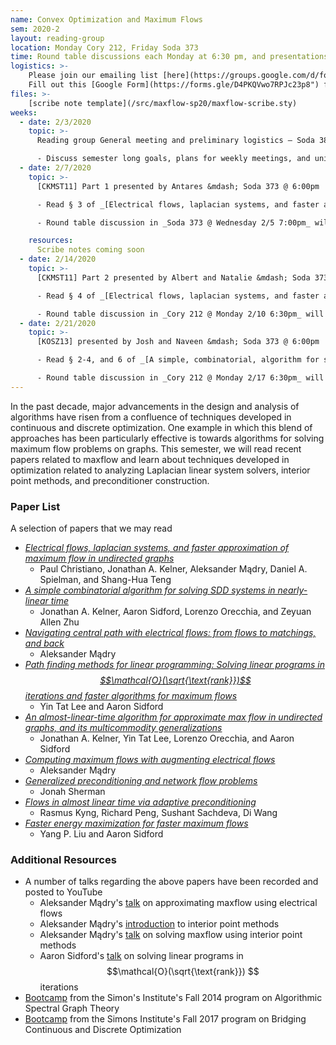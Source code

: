 ```yaml
---
name: Convex Optimization and Maximum Flows
sem: 2020-2
layout: reading-group
location: Monday Cory 212, Friday Soda 373
time: Round table discussions each Monday at 6:30 pm, and presentations each Friday at 6:00 pm
logistics: >-
    Please join our emailing list [here](https://groups.google.com/d/forum/ugtcs-maxflow-sp20) to stay up to date with current events.
    Fill out this [Google Form](https://forms.gle/D4PKQVwo7RPJc23p8") for course units.
files: >-
    [scribe note template](/src/maxflow-sp20/maxflow-scribe.sty)
weeks:
  - date: 2/3/2020
    topic: >-
      Reading group General meeting and preliminary logistics — Soda 380 @ 7:00pm

      - Discuss semester long goals, plans for weekly meetings, and unit requirements.
  - date: 2/7/2020
    topic: >-
      [CKMST11] Part 1 presented by Antares &mdash; Soda 373 @ 6:00pm

      - Read § 3 of _[Electrical flows, laplacian systems, and faster approximation of maximum flow in undirected graphs](https://arxiv.org/abs/1010.2921)_

      - Round table discussion in _Soda 373 @ Wednesday 2/5 7:00pm_ will cover experts, electrical flows, and a sketch of the $$\tilde{\mathcal{O}}(\frac{m^{3/2}}{\epsilon^{5/2}})$$ time algorithm.

    resources:
      Scribe notes coming soon
  - date: 2/14/2020
    topic: >-
      [CKMST11] Part 2 presented by Albert and Natalie &mdash; Soda 373 @ 6:00pm

      - Read § 4 of _[Electrical flows, laplacian systems, and faster approximation of maximum flow in undirected graphs](https://arxiv.org/abs/1010.2921)_

      - Round table discussion in _Cory 212 @ Monday 2/10 6:30pm_ will sketch the $$\widetilde{\mathcal{O}}(\frac{m^{4/3}}{\epsilon^3})$$ time algorithm.
  - date: 2/21/2020
    topic: >-
      [KOSZ13] presented by Josh and Naveen &mdash; Soda 373 @ 6:00pm

      - Read § 2-4, and 6 of _[A simple, combinatorial, algorithm for solving SDD systems in nearly-linear time](https://arxiv.org/abs/1301.6628)_

      - Round table discussion in _Cory 212 @ Monday 2/17 6:30pm_ will sketch the $$\widetilde{\mathcal{O}}(m \log^2 n \log \log n \log (\frac{n}{\epsilon}))$$ time algorithm for solving SDD linear systems.
---
```


In the past decade, major advancements in the design and analysis of algorithms have risen from a confluence of techniques developed in continuous and discrete optimization.
One example in which this blend of approaches has been particularly effective is towards algorithms for solving maximum flow problems on graphs.
This semester, we will read recent papers related to maxflow and learn about techniques developed in optimization related to analyzing Laplacian linear system solvers, interior point methods, and preconditioner construction.

### Paper List

A selection of papers that we may read

- [_Electrical flows, laplacian systems, and faster approximation of maximum flow in undirected graphs_](https://arxiv.org/abs/1010.2921)
  - Paul Christiano, Jonathan A. Kelner, Aleksander M&#261;dry, Daniel A. Spielman, and Shang-Hua Teng
- [_A simple combinatorial algorithm for solving SDD systems in nearly-linear time_](https://arxiv.org/abs/1301.6628)
  - Jonathan A. Kelner, Aaron Sidford, Lorenzo Orecchia, and Zeyuan Allen Zhu
- [_Navigating central path with electrical flows: from flows to matchings, and back_](https://arxiv.org/abs/1307.2205)
  - Aleksander M&#261;dry
- [_Path finding methods for linear programming: Solving linear programs in $$\mathcal{O}(\sqrt{\text{rank}})$$ iterations and faster algorithms for maximum flows_](https://arxiv.org/abs/1312.6677)
  - Yin Tat Lee and Aaron Sidford
- [_An almost-linear-time algorithm for approximate max flow in undirected graphs, and its multicommodity generalizations_](https://arxiv.org/abs/1304.2338)
  - Jonathan A. Kelner, Yin Tat Lee, Lorenzo Orecchia, and Aaron Sidford
- [_Computing maximum flows with augmenting electrical flows_](https://people.csail.mit.edu/madry/docs/aug_flow.pdf)
  - Aleksander M&#261;dry
- [_Generalized preconditioning and network flow problems_](https://arxiv.org/abs/1606.07425)
  - Jonah Sherman
- [_Flows in almost linear time via adaptive preconditioning_](https://arxiv.org/abs/1906.10340)
  - Rasmus Kyng, Richard Peng, Sushant Sachdeva, Di Wang
- [_Faster energy maximization for faster maximum flows_](https://arxiv.org/abs/1910.14276)
  - Yang P. Liu and Aaron Sidford

### Additional Resources

- A number of talks regarding the above papers have been recorded and posted to YouTube
  - Aleksander Mądry's [talk](https://www.youtube.com/watch?v=sgCq7g67920) on approximating maxflow using electrical flows
  - Aleksander Mądry's [introduction](https://www.youtube.com/watch?v=OJPj2-lkqMo) to interior point methods
  - Aleksander Mądry's [talk](https://www.youtube.com/watch?v=ZIxp0rPEQ_c) on solving maxflow using interior point methods
  - Aaron Sidford's [talk](https://www.youtube.com/watch?v=4ZyqCOrszLc) on solving linear programs in $$\mathcal{O}(\sqrt{\text{rank}}) $$ iterations
- [Bootcamp](https://simons.berkeley.edu/workshops/spectral2014-boot-camp) from the Simon's Institute's Fall 2014 program on Algorithmic Spectral Graph Theory
- [Bootcamp](https://simons.berkeley.edu/workshops/optimization2017-boot-camp) from the Simons Institute's Fall 2017 program on Bridging Continuous and Discrete Optimization
